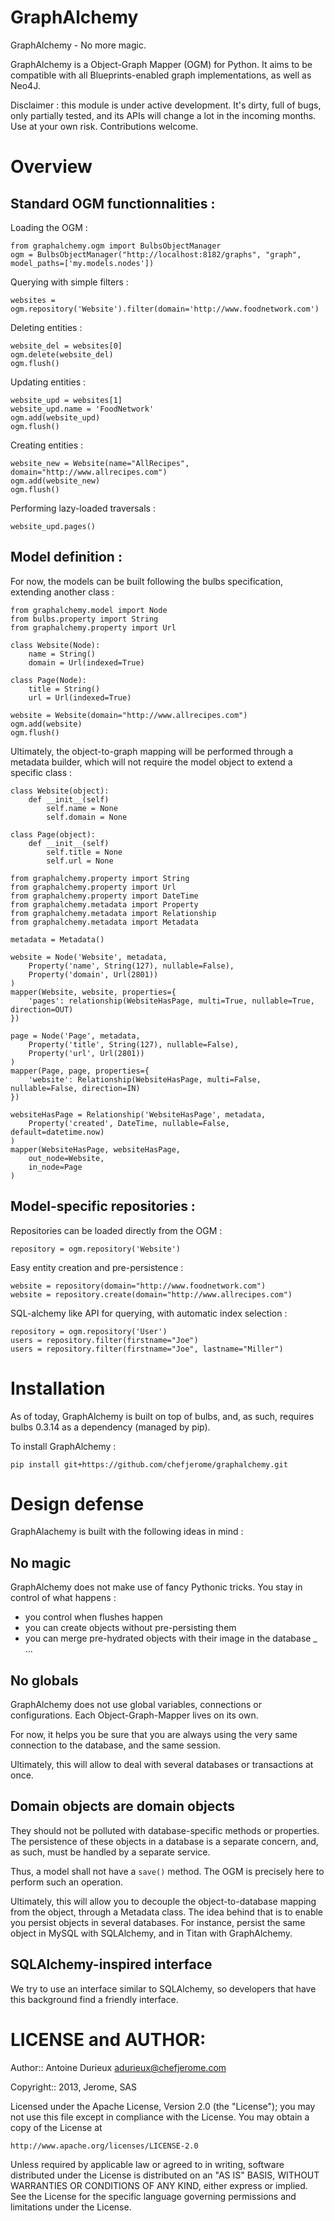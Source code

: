GraphAlchemy
============

GraphAlchemy - No more magic.

GraphAlchemy is a Object-Graph Mapper (OGM) for Python. It aims to be compatible
with all Blueprints-enabled graph implementations, as well as Neo4J.

Disclaimer : this module is under active development. It's dirty, full of bugs,
only partially tested, and its APIs will change a lot in the incoming months. Use
at your own risk. Contributions welcome.


# Overview

## Standard OGM functionnalities :

Loading the OGM :

    from graphalchemy.ogm import BulbsObjectManager
    ogm = BulbsObjectManager("http://localhost:8182/graphs", "graph", model_paths=['my.models.nodes'])

Querying with simple filters :

    websites = ogm.repository('Website').filter(domain='http://www.foodnetwork.com')

Deleting entities :

    website_del = websites[0]
    ogm.delete(website_del)
    ogm.flush()

Updating entities :

    website_upd = websites[1]
    website_upd.name = 'FoodNetwork'
    ogm.add(website_upd)
    ogm.flush()

Creating entities :

    website_new = Website(name="AllRecipes", domain="http://www.allrecipes.com")
    ogm.add(website_new)
    ogm.flush()

Performing lazy-loaded traversals :

    website_upd.pages()


## Model definition :

For now, the models can be built following the bulbs specification, extending
another class :

    from graphalchemy.model import Node
    from bulbs.property import String
    from graphalchemy.property import Url

    class Website(Node):
        name = String()
        domain = Url(indexed=True)

    class Page(Node):
        title = String()
        url = Url(indexed=True)

    website = Website(domain="http://www.allrecipes.com")
    ogm.add(website)
    ogm.flush()


Ultimately, the object-to-graph mapping will be performed through a metadata builder,
which will not require the model object to extend a specific class :


    class Website(object):
        def __init__(self)
            self.name = None
            self.domain = None

    class Page(object):
        def __init__(self)
            self.title = None
            self.url = None

    from graphalchemy.property import String
    from graphalchemy.property import Url
    from graphalchemy.property import DateTime
    from graphalchemy.metadata import Property
    from graphalchemy.metadata import Relationship
    from graphalchemy.metadata import Metadata

    metadata = Metadata()

    website = Node('Website', metadata,
        Property('name', String(127), nullable=False),
        Property('domain', Url(2801))
    )
    mapper(Website, website, properties={
        'pages': relationship(WebsiteHasPage, multi=True, nullable=True, direction=OUT)
    })

    page = Node('Page', metadata,
        Property('title', String(127), nullable=False),
        Property('url', Url(2801))
    )
    mapper(Page, page, properties={
        'website': Relationship(WebsiteHasPage, multi=False, nullable=False, direction=IN)
    })

    websiteHasPage = Relationship('WebsiteHasPage', metadata,
        Property('created', DateTime, nullable=False, default=datetime.now)
    )
    mapper(WebsiteHasPage, websiteHasPage,
        out_node=Website,
        in_node=Page
    )



## Model-specific repositories :

Repositories can be loaded directly from the OGM :

    repository = ogm.repository('Website')

Easy entity creation and pre-persistence :

    website = repository(domain="http://www.foodnetwork.com")
    website = repository.create(domain="http://www.allrecipes.com")

SQL-alchemy like API for querying, with automatic index selection :

    repository = ogm.repository('User')
    users = repository.filter(firstname="Joe")
    users = repository.filter(firstname="Joe", lastname="Miller")


# Installation

As of today, GraphAlchemy is built on top of bulbs, and, as such, requires bulbs
0.3.14 as a dependency (managed by pip).

To install GraphAlchemy :

```
pip install git+https://github.com/chefjerome/graphalchemy.git
```


# Design defense

GraphAlachemy is built with the following ideas in mind :

## No magic

GraphAlchemy does not make use of fancy Pythonic tricks. You stay in control of
what happens :
- you control when flushes happen
- you can create objects without pre-persisting them
- you can merge pre-hydrated objects with their image in the database
_ ...

## No globals

GraphAlchemy does not use global variables, connections or configurations. Each
Object-Graph-Mapper lives on its own.

For now, it helps you be sure that you are always using the very same connection
to the database, and the same session.

Ultimately, this will allow to deal with several databases or transactions at once.

## Domain objects are domain objects

They should not be polluted with database-specific methods or properties. The
persistence of these objects in a database is a separate concern, and, as such,
must be handled by a separate service.

Thus, a model shall not have a `save()` method. The OGM is precisely here to
perform such an operation.

Ultimately, this will allow you to decouple the object-to-database mapping from
the object, through a Metadata class. The idea behind that is to enable you
persist objects in several databases. For instance, persist the same object
in MySQL with SQLAlchemy, and in Titan with GraphAlchemy.

## SQLAlchemy-inspired interface

We try to use an interface similar to SQLAlchemy, so developers that have this
background find a friendly interface.

# LICENSE and AUTHOR:

Author:: Antoine Durieux <adurieux@chefjerome.com>

Copyright:: 2013, Jerome, SAS

Licensed under the Apache License, Version 2.0 (the "License");
you may not use this file except in compliance with the License.
You may obtain a copy of the License at

    http://www.apache.org/licenses/LICENSE-2.0

Unless required by applicable law or agreed to in writing, software
distributed under the License is distributed on an "AS IS" BASIS,
WITHOUT WARRANTIES OR CONDITIONS OF ANY KIND, either express or implied.
See the License for the specific language governing permissions and
limitations under the License.


